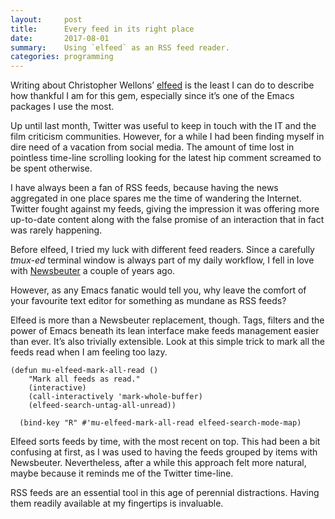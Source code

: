 ```yaml
---
layout:     post
title:      Every feed in its right place
date:       2017-08-01
summary:    Using `elfeed` as an RSS feed reader.
categories: programming
---
```


Writing about Christopher Wellons’ [elfeed](https://github.com/skeeto/elfeed) is
the least I can do to describe how thankful I am for this gem, especially since
it’s one of the Emacs packages I use the most.

Up until last month, Twitter was useful to keep in touch with the IT and the
film criticism communities. However, for a while I had been finding myself in
dire need of a vacation from social media. The amount of time lost in pointless
time-line scrolling looking for the latest hip comment screamed to be spent
otherwise.

I have always been a fan of RSS feeds, because having the news aggregated in one
place spares me the time of wandering the Internet. Twitter fought against my
feeds, giving the impression it was offering more up-to-date content along with
the false promise of an interaction that in fact was rarely happening.

Before elfeed, I tried my luck with different feed readers. Since a carefully
*tmux-ed* terminal window is always part of my daily workflow, I fell in love
with [Newsbeuter](http://www.newsbeuter.org) a couple of years ago.

However, as any Emacs fanatic would tell you, why leave the comfort of your
favourite text editor for something as mundane as RSS feeds?

Elfeed is more than a Newsbeuter replacement, though. Tags, filters and the
power of Emacs beneath its lean interface make feeds management easier than
ever. It’s also trivially extensible. Look at this simple trick to mark all the
feeds read when I am feeling too lazy.

``` emacs-lisp
(defun mu-elfeed-mark-all-read ()
    "Mark all feeds as read."
    (interactive)
    (call-interactively 'mark-whole-buffer)
    (elfeed-search-untag-all-unread))

  (bind-key "R" #'mu-elfeed-mark-all-read elfeed-search-mode-map)
```

Elfeed sorts feeds by time, with the most recent on top. This had been a bit
confusing at first, as I was used to having the feeds grouped by items with
Newsbeuter. Nevertheless, after a while this approach felt more natural, maybe
because it reminds me of the Twitter time-line.

RSS feeds are an essential tool in this age of perennial distractions. Having
them readily available at my fingertips is invaluable.
